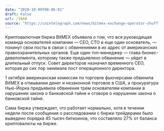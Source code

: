 ```yaml
---
date: "2020-10-09T08:06:01"
draft: False
url: /1660
source: "https://cointelegraph.com/news/bitmex-exchange-operator-shuffles-leadership-in-wake-of-criminal-charges"
---
```


Криптовалютная биржа BitMEX объявила о том, что вся руководящая команда основателей компании — CEO, CTO и еще один основатель, — покинут свои посты в связи с обвинениями в их адрес от американских правоохранительных органов. Еще один топ-менеджер — глава бизнес-девелопмента, которому также предъявлено обвинение — уйдет в длительный отпуск. Совет директоров назначил временного CEO, которая до сих пор занимала пост операционного директора.

1 октября американская комиссия по торговле фьючерсами обвинила BitMEX в отмывании денег и незаконной торговле в США, а прокуратура Нью-Йорка предъявила обвинения трем основателям компании в нарушении закона о банковской тайне и сговоре о нарушении закона о банковской тайне.

Сама биржа утверждает, что работает нормально, хотя в течении недели после сообщения о расследовании с биржи трейдерами было выведено порядка 45 тысяч биткоинов, что составляло 27% от баланса криптовалюты на бирже.

